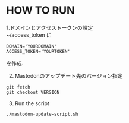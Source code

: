 # HOW TO RUN 
1.ドメインとアクセストークンの設定   
~/access_token に
```
DOMAIN='YOURDOMAIN'
ACCESS_TOKEN='YOURTOKEN'
```
を作成.  

2. Mastodonのアップデート先のバージョン指定  
```
git fetch 
git checkout VERSION
```  

3. Run the script  
```
./mastodon-update-script.sh
```
